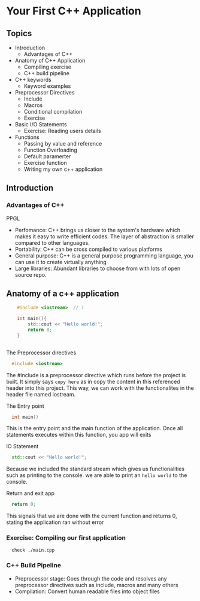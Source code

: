 # Your First C++ Application

## Topics

- Introduction
  - Advantages of C++
- Anatomy of C++ Application
  - Compiling exercise
  - C++ build pipeline
- C++ keywords
  - Keyword examples
- Preprocessor Directives
  - Include
  - Macros
  - Conditional compilation
  - Exercise
- Basic I/O Statements
  - Exercise: Reading users details
- Functions
  - Passing by value and reference
  - Function Overloading
  - Default paramerter
  - Exercise function
  - Writing my own c++ application



## Introduction

### Advantages of C++

PPGL

- Perfomance: C++ brings us closer to the system's hardware which makes it easy to write efficient codes. The layer of abstraction is smaller compared to other languages.
- Portability: C++ can be cross compiled to various platforms
- General purpose: C++ is a general purpose programming language, you can use it to create virtually anything
- Large libraries: Abundant libraries to choose from with lots of open source repo.



## Anatomy of a c++ application

```c++
    #include <iostream>  // 1
  
    int main(){
        std::cout << "Hello world!";
        return 0;
    }   
    
```

The Preprocessor directives

```c++
  #include <iostream>
```

  The #include is a preprocessor directive which runs before the project is built. It simply says `copy here` as in copy the content in this referenced header into this project. This way, we can work with the functionalites in the header file named iostream.



The Entry point
```c++
  int main()
```

This is the entry point and the main function of the application. Once all statements executes within this function, you app will exits


IO Statement

```c++
  std::cout << "Hello world!";
```
Because we included the standard stream which gives us functionalities such as printing to the console. we are able to print an `hello world` to the console.


Return and exit app

```c++
  return 0;
```

This signals that we are done with the current function and returns 0, stating the application ran without error



### Exercise: Compiling our first application

```
  check ./main.cpp
```


### C++ Build Pipeline

- Preprocessor stage: Goes through the code and resolves any preprocessor directives such as include, macros and many others
- Compilation: Convert human readable files into object files